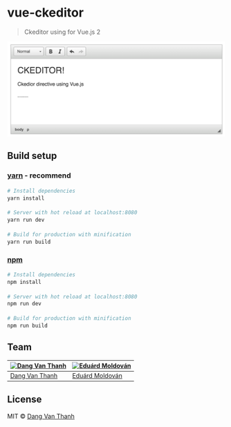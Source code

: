 # vue-ckeditor

> Ckeditor using for Vue.js 2

![](screenshot.png)

## Build setup

### [yarn](https://yarnpkg.com) - recommend
``` bash
# Install dependencies
yarn install

# Server with hot reload at localhost:8080
yarn run dev

# Build for production with minification
yarn run build
```

### [npm](https://www.npmjs.com/)
``` bash
# Install dependencies
npm install

# Server with hot reload at localhost:8080
npm run dev

# Build for production with minification
npm run build
```

## Team

[![Dang Van Thanh](https://avatars3.githubusercontent.com/u/2674850?v=3&s=466)](https://github.com/dangvanthanh) | [![Eduárd Moldován](https://avatars3.githubusercontent.com/u/1571258?v=3&s=466)](https://github.com/edimoldovan)
---|---
[Dang Van Thanh](https://github.com/dangvanthanh) | [Eduárd Moldován](https://github.com/edimoldovan)

## License

MIT © [Dang Van Thanh](http://dangthanh.org)

